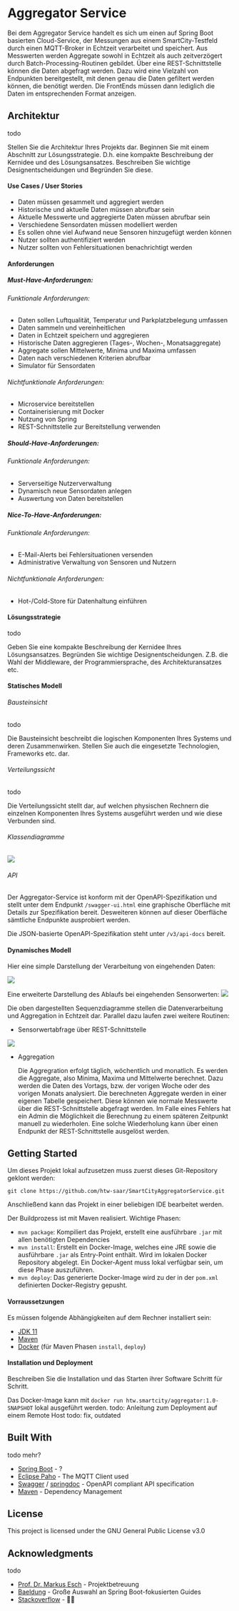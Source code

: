 # Aggregator Service
Bei dem Aggregator Service handelt es sich um einen auf Spring Boot basierten Cloud-Service, der Messungen aus einem SmartCity-Testfeld durch einen MQTT-Broker in Echtzeit 
verarbeitet und speichert. Aus Messwerten werden Aggregate sowohl in Echtzeit als auch zeitverzögert durch Batch-Processing-Routinen gebildet. Über eine REST-Schnittstelle 
können die Daten abgefragt werden. Dazu wird eine Vielzahl von Endpunkten bereitgestellt, mit denen genau die Daten gefiltert werden können, die benötigt werden. Die 
FrontEnds müssen dann lediglich die Daten im entsprechenden Format anzeigen.

## Architektur
todo


Stellen Sie die Architektur Ihres Projekts dar. Beginnen Sie mit einem Abschnitt zur Lösungsstrategie.
 D.h. eine kompakte Beschreibung der Kernidee und des Lösungsansatzes. Beschreiben Sie wichtige Designentscheidungen und Begründen Sie diese.

#### Use Cases / User Stories
* Daten müssen gesammelt und aggregiert werden
* Historische und aktuelle Daten müssen abrufbar sein
* Aktuelle Messwerte und aggregierte Daten müssen abrufbar sein
* Verschiedene Sensordaten müssen modelliert werden
* Es sollen ohne viel Aufwand neue Sensoren hinzugefügt werden können
* Nutzer sollten authentifiziert werden
* Nutzer sollten von Fehlersituationen benachrichtigt werden

#### Anforderungen

##### Must-Have-Anforderungen:

###### Funktionale Anforderungen:
* Daten sollen Luftqualität, Temperatur und Parkplatzbelegung umfassen 
* Daten sammeln und vereinheitlichen
* Daten in Echtzeit speichern und aggregieren
* Historische Daten aggregieren (Tages-, Wochen-, Monatsaggregate)
* Aggregate sollen Mittelwerte, Minima und Maxima umfassen
* Daten nach verschiedenen Kriterien abrufbar
* Simulator für Sensordaten

###### Nichtfunktionale Anforderungen:
* Microservice bereitstellen
* Containerisierung mit Docker
* Nutzung von Spring
* REST-Schnittstelle zur Bereitstellung verwenden

##### Should-Have-Anforderungen:

###### Funktionale Anforderungen:
* Serverseitige Nutzerverwaltung
* Dynamisch neue Sensordaten anlegen
* Auswertung von Daten bereitstellen


##### Nice-To-Have-Anforderungen:

###### Funktionale Anforderungen:
* E-Mail-Alerts bei Fehlersituationen versenden
* Administrative Verwaltung von Sensoren und Nutzern

###### Nichtfunktionale Anforderungen:
* Hot-/Cold-Store für Datenhaltung einführen


#### Lösungsstrategie
todo

Geben Sie eine kompakte Beschreibung der Kernidee Ihres Lösungsansatzes. Begründen Sie wichtige Designentscheidungen. Z.B. die Wahl der Middleware, der Programmiersprache, des Architekturansatzes etc.

#### Statisches Modell

###### Bausteinsicht
todo

Die Bausteinsicht beschreibt die logischen Komponenten Ihres Systems und deren Zusammenwirken. Stellen Sie auch die eingesetzte Technologien, Frameworks etc. dar.


###### Verteilungssicht
todo

Die Verteilungssicht stellt dar, auf welchen physischen Rechnern die einzelnen Komponenten Ihres Systems ausgeführt werden und wie diese Verbunden sind.

###### Klassendiagramme
![](../markdown-images/classdia0.png)


###### API
Der Aggregator-Service ist konform mit der OpenAPI-Spezifikation und stellt unter dem Endpunkt
`/swagger-ui.html` eine graphische Oberfläche mit Details zur Spezifikation bereit. Desweiteren
können auf dieser Oberfläche sämtliche Endpunkte ausprobiert werden.

Die JSON-basierte OpenAPI-Spezifikation steht unter `/v3/api-docs` bereit.


#### Dynamisches Modell
Hier eine simple Darstellung der Verarbeitung von eingehenden Daten:

![](../markdown-images/sequenz0.png)

Eine erweiterte Darstellung des Ablaufs bei eingehenden Sensorwerten:
![](../markdown-images/sequenz1.png)

Die oben dargestellten Sequenzdiagramme stellen die Datenverarbeitung und Aggregation in Echtzeit dar. Parallel dazu laufen zwei weitere Routinen:
* Sensorwertabfrage über REST-Schnittstelle

![](../markdown-images/sequenz2.png)

* Aggregation

    Die Aggregration erfolgt täglich, wöchentlich und monatlich. Es werden die Aggregate, also Minima, Maxima und Mittelwerte berechnet. Dazu werden die Daten des Vortags, bzw. der vorigen Woche oder des vorigen Monats analysiert. Die berechneten Aggregate werden in einer eigenen Tabelle gespeichert. Diese können wie normale Messwerte über die REST-Schnittstelle abgefragt werden.
    Im Falle eines Fehlers hat ein Admin die Möglichkeit die Berechnung zu einem späteren Zeitpunkt manuell zu wiederholen. Eine solche Wiederholung kann über einen Endpunkt der REST-Schnittstelle ausgelöst werden.


## Getting Started
Um dieses Projekt lokal aufzusetzen muss zuerst dieses Git-Repository geklont werden:
````
git clone https://github.com/htw-saar/SmartCityAggregatorService.git
````
Anschließend kann das Projekt in einer beliebigen IDE bearbeitet werden.

Der Buildprozess ist mit Maven realisiert. Wichtige Phasen:
- `mvn package`: Kompiliert das Projekt, erstellt eine ausführbare `.jar` mit allen benötigten Dependencies
- `mvn install`: Erstellt ein Docker-Image, welches eine JRE sowie die ausführbare `.jar` als Entry-Point enthält. Wird im lokalen Docker Repository abgelegt. Ein Docker-Agent muss lokal verfügbar sein, um diese Phase auszuführen.
- `mvn deploy`: Das generierte Docker-Image wird zu der in der `pom.xml` definierten Docker-Registry gepusht.

#### Vorraussetzungen
Es müssen folgende Abhängigkeiten auf dem Rechner installiert sein:
- [JDK 11](https://www.oracle.com/java/technologies/javase-jdk11-downloads.html)
- [Maven](https://maven.apache.org/download.cgi)
- [Docker](https://www.docker.com/get-started) (für Maven Phasen `install`, `deploy`)

#### Installation und Deployment

Beschreiben Sie die Installation und das Starten ihrer Software Schritt für Schritt.

Das Docker-Image kann mit `docker run htw.smartcity/aggregator:1.0-SNAPSHOT` lokal ausgeführt werden.
todo: Anleitung zum Deployment auf einem Remote Host
todo: fix, outdated


## Built With
todo mehr?

* [Spring Boot](https://spring.io/projects/spring-boot)  - ?
* [Eclipse Paho](https://www.eclipse.org/paho/) - The MQTT Client used
* [Swagger](https://swagger.io/) / [springdoc](https://springdoc.org/) - OpenAPI compliant API specification
* [Maven](https://maven.apache.org/) - Dependency Management


## License
This project is licensed under the GNU General Public License v3.0

## Acknowledgments
todo
* [Prof. Dr. Markus Esch](https://www.htwsaar.de/htw/ingwi/fakultaet/personen/profile/markus-esch) - Projektbetreuung
* [Baeldung](https://www.baeldung.com/) - Große Auswahl an Spring Boot-fokusierten Guides
* [Stackoverflow](https://stackoverflow.com/) - :ok_man: